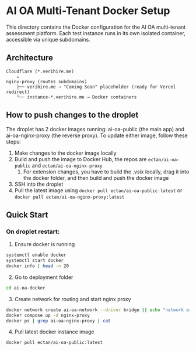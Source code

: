 # AI OA Multi-Tenant Docker Setup

This directory contains the Docker configuration for the AI OA multi-tenant assessment platform. Each test instance runs in its own isolated container, accessible via unique subdomains.

## Architecture

```
Cloudflare (*.verihire.me) 
    ↓
nginx-proxy (routes subdomains)
    ├── verihire.me → "Coming Soon" placeholder (ready for Vercel redirect)
    └── instance-*.verihire.me → Docker containers
```

## How to push changes to the droplet
The droplet has 2 docker images running: ai-oa-public (the main app) and ai-oa-nginx-proxy (the reverse proxy). To update either image, follow these steps:
1. Make changes to the docker image locally
2. Build and push the image to Docker Hub, the repos are `ectan/ai-oa-public` and `ectan/ai-oa-nginx-proxy`
   1. For extension changes, you have to build the .vsix locally, drag it into the docker folder, and then build and push the docker image
3. SSH into the droplet
4. Pull the latest image using `docker pull ectan/ai-oa-public:latest` or `docker pull ectan/ai-oa-nginx-proxy:latest`

## Quick Start

### On droplet restart:
1. Ensure docker is running
```bash
systemctl enable docker
systemctl start docker
docker info | head -n 20
```
2. Go to deployment folder
```bash
cd ai-oa-docker
```
3. Create network for routing and start nginx proxy
```bash
docker network create ai-oa-network --driver bridge || echo "network exists"
docker compose up -d nginx-proxy
docker ps | grep ai-oa-nginx-proxy | cat
```
4. Pull latest docker instance image
```bash
docker pull ectan/ai-oa-public:latest
```
